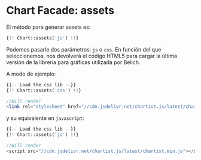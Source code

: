 # Chart Facade: assets

El método para generar assets es:


```php
{!! Chart::assets('js') !!}
```

Podemos pasarle dos parámetros: `js` o `css`. En función del que seleccionemos, nos devolverá el código HTML5 para cargar la última versión de la librería para gráficas utilizada por Belich.

A modo de ejemplo:

```php
{{-- Load the css lib --}}
{!! Chart::assets('css') !!}

//Will render 
<link rel="stylesheet" href="//cdn.jsdelivr.net/chartist.js/latest/chartist.min.css">
```

y su equivalente en `javascript`:

```php
{{-- Load the css lib --}}
{!! Chart::assets('js') !!}

//Will render 
<script src="//cdn.jsdelivr.net/chartist.js/latest/chartist.min.js"></script>
```
